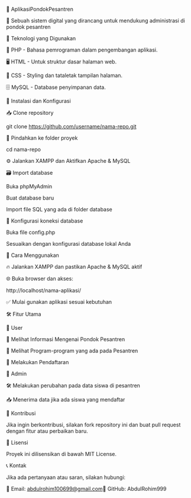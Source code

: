 📌 AplikasiPondokPesantren

📖 Sebuah sistem digital yang dirancang untuk mendukung administrasi di pondok pesantren

🚀 Teknologi yang Digunakan

🐘 PHP - Bahasa pemrograman dalam pengembangan aplikasi.

🖥️ HTML - Untuk struktur dasar halaman web.

🎨 CSS - Styling dan tataletak tampilan halaman.

🗄️ MySQL - Database penyimpanan data.

🔧 Instalasi dan Konfigurasi

📥 Clone repository

git clone https://github.com/username/nama-repo.git

📂 Pindahkan ke folder proyek

cd nama-repo

⚙️ Jalankan XAMPP dan Aktifkan Apache & MySQL

🗃️ Import database

Buka phpMyAdmin

Buat database baru

Import file SQL yang ada di folder database

🔑 Konfigurasi koneksi database

Buka file config.php

Sesuaikan dengan konfigurasi database lokal Anda

📌 Cara Menggunakan

🔥 Jalankan XAMPP dan pastikan Apache & MySQL aktif

🌐 Buka browser dan akses:

http://localhost/nama-aplikasi/

✅ Mulai gunakan aplikasi sesuai kebutuhan

🛠 Fitur Utama

👤 User

📜 Melihat Informasi Mengenai Pondok Pesantren

📅 Melihat Program-program yang ada pada Pesantren

📝 Melakukan Pendaftaran

🔑 Admin

🛠️ Melakukan perubahan pada data siswa di pesantren

📥 Menerima data jika ada siswa yang mendaftar

🤝 Kontribusi

Jika ingin berkontribusi, silakan fork repository ini dan buat pull request dengan fitur atau perbaikan baru.

📄 Lisensi

Proyek ini dilisensikan di bawah MIT License.

📞 Kontak

Jika ada pertanyaan atau saran, silakan hubungi:

📧 Email: abdulrohim100699@gmail.com📌 GitHub: AbdulRohim999

